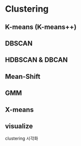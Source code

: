 # Clustering
## K-means (K-means++)

## DBSCAN

## HDBSCAN & DBCAN

## Mean-Shift

## GMM

## X-means

## visualize
clustering 시각화
